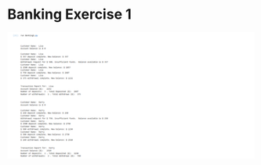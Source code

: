 # Banking Exercise 1

![Banking Exercise 1](https://github.com/Sarah269/stunning-guacamole/blob/main/Banking%20Exercise%201/Banking1.png)
